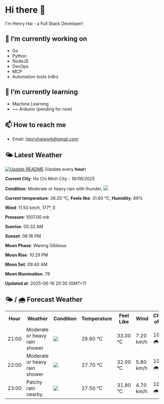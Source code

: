 # Hi there 👋

I'm Henry Hai - a Full Stack Developer!

## 🔭 I’m currently working on

- Go
- Python
- NodeJS
- DevOps
- MCP
- Automation tools (n8n)

## 🌱 I’m currently learning

- Machine Learning
- ~~ Ardunio (pending for now)

## 📫 How to reach me

- Email: <henryhaiwork@gmail.com>

## 🌤️ Latest Weather
[![Update README](https://github.com/henry0hai/henry0hai/actions/workflows/udpateReadme.yml/badge.svg)](https://github.com/henry0hai/henry0hai/actions/workflows/udpateReadme.yml)
(Update every **hour**)
<!-- CURRENT_WEATHER:START -->
**Current City**: Ho Chi Minh City - *16/06/2025*

**Condition**: Moderate or heavy rain with thunder, <img src="https://cdn.weatherapi.com/weather/64x64/night/389.png"/>

**Current temperature**: 28.20 °C, **Feels like**: 31.60 °C, **Humidity**: 89%

**Wind**: 11.50 km/h, 177°, *S*

**Pressure**: 1007.00 mb

**Sunrise**: 05:32 AM

**Sunset**: 06:16 PM

**Moon Phase**: Waning Gibbous

**Moon Rise**: 10:29 PM

**Moon Set**: 09:40 AM

**Moon Illumination**: 79

**Updated at**: 2025-06-16 20:30 (GMT+7)<!-- CURRENT_WEATHER:END -->

## 🌤️ / 🌧️ Forecast Weather
<!-- FORECAST_WEATHER:START -->
<table>
		<tr>
			<th>Hour</th>
			<th>Weather</th>
			<th>Condition</th>
			<th>Temperature</th>
			<th>Feel Like</th>
			<th>Wind</th>
			<th>Chance of Rain</th>
		</tr>
				<tr>
					<td>21:00</td>
					<td>Moderate or heavy rain shower</td>
					<td><img src='https://cdn.weatherapi.com/weather/64x64/night/356.png'/></td>
					<td>28.60 °C</td>
					<td>33.00 °C</td>
					<td>7.20 km/h</td>
					<td>100 % 🌧️</td>
				</tr>
				<tr>
					<td>22:00</td>
					<td>Moderate or heavy rain shower</td>
					<td><img src='https://cdn.weatherapi.com/weather/64x64/night/356.png'/></td>
					<td>27.70 °C</td>
					<td>32.00 °C</td>
					<td>5.80 km/h</td>
					<td>100 % 🌧️</td>
				</tr>
				<tr>
					<td>23:00</td>
					<td>Patchy rain nearby</td>
					<td><img src='https://cdn.weatherapi.com/weather/64x64/night/176.png'/></td>
					<td>27.50 °C</td>
					<td>31.80 °C</td>
					<td>4.70 km/h</td>
					<td>100 % 🌧️</td>
				</tr>
</table>
<!-- FORECAST_WEATHER:END -->
